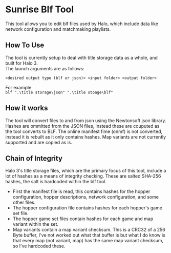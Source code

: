 # Sunrise Blf Tool
This tool allows you to edit blf files used by Halo, which include data like network configuration and matchmaking playlists.

## How To Use
The tool is currently setup to deal with title storage data as a whole, and built for Halo 3.<br>
The launch arguments are as follows:

`<desired output type (blf or json)> <input folder> <output folder>`

For example<br>
`blf ".\title storage\json" ".\title stoage\blf"`

## How it works
The tool will convert files to and from json using the Newtonsoft json library.
Hashes are ommitted from the JSON files, instead these are couputed as the tool converts to BLF.
The online manifest fime (onmf) is not converted, instead it is rebuilt as it only contains hashes.
Map variants are not currently supported and are copied as is.

## Chain of Integrity
Halo 3's title storage files, which are the primary focus of this tool, include a lot of hashes as a means of integrity checking. These are salted SHA-256 hashes, the salt is hardcoded within the blf tool.
- First the manifest file is read, this contains hashes for the hopper configuration, hopper descriptions, network configuration, and some other files.
- The hopper configuration file contains hashes for each hopper's game set file.
- The hopper game set files contain hashes for each game and map variant within the set.
- Map variants contain a map variant checksum. This is a CRC32 of a 256 Byte buffer, I've not worked out what that buffer is but what I do know is that every map (not variant, map) has the same map variant checksum, so I've hardcoded these.
